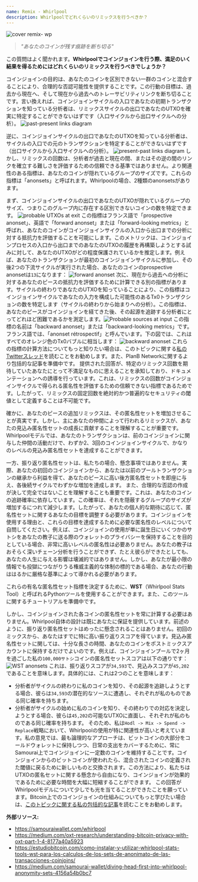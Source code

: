 ```yaml
---
name: Remix - Whirlpool
description: Whirlpoolでどれくらいのリミックスを行うべきか？
---
```

![cover remix- wp](assets/cover.jpeg)

> *"あなたのコインが残す痕跡を断ち切る"*

この質問はよく聞かれます。**Whirlpoolでコインジョインを行う際、満足のいく結果を得るためにはどれくらいのリミックスを行うべきでしょうか？**

コインジョインの目的は、あなたのコインを区別できない一群のコインと混合することにより、合理的な否認可能性を提供することです。この行動の目標は、過去から現在へ、そして現在から過去へのトレーサビリティリンクを断ち切ることです。言い換えれば、コインジョインサイクルの入口であなたの初期トランザクションを知っている分析者は、リミックスサイクルの出口であなたのUTXOを確実に特定することができないはずです（入口サイクルから出口サイクルへの分析）。
![past-present links diagram](assets/en/1.webp)

逆に、コインジョインサイクルの出口であなたのUTXOを知っている分析者は、サイクルの入口での元のトランザクションを特定することができないはずです（出口サイクルから入口サイクルへの分析）。
![present-past links diagram](assets/en/2.webp)
しかし、リミックスの回数は、分析者が過去と現在の間、またはその逆の間のリンクを確立する難しさを評価するための信頼できる基準ではありません。より関連性のある指標は、あなたのコインが隠れているグループのサイズです。これらの指標は「anonsets」と呼ばれます。Whirlpoolの場合、2種類のanonsetsがあります。

まず、コインジョインサイクルの出口であなたのUTXOが隠れているグループのサイズ、つまりこのグループ内に存在する区別できないコインの数を特定できます。
![probable UTXOs at exit](assets/en/3.webp)
この指標はフランス語で「prospective anonset」、英語で「forward anonset」または「forward-looking metrics」と呼ばれ、あなたのコインがコインジョインサイクルの入口から出口までの分析に対する抵抗力を評価することを可能にします。このメトリックは、コインジョインプロセスの入口から出口までのあなたのUTXOの履歴を再構築しようとする試みに対して、あなたのUTXOがどの程度保護されているかを推定します。例えば、あなたのトランザクションが最初のコインジョインサイクルに参加し、その後2つの下流サイクルが実行された場合、あなたのコインのprospective anonsetは`13`になります：
![forward anonset](assets/en/4.webp)
次に、現在から過去への分析に対するあなたのピースの抵抗力を評価するために計算できる別の指標があります。サイクルの終わりであなたのUTXOを知っていることにより、この指標はコインジョインサイクルであなたの入力を構成した可能性のあるTx0トランザクションの数を特定します（サイクルの終わりから始まりへの分析）。この指標は、あなたのピースがコインジョインを経てきた後、その起源を追跡する分析者にとってどれほど困難であるかを測定します。![Probable sources at input](assets/en/5.webp)
この指標の名前は「backward anonset」または「backward-looking metrics」です。フランス語では、「anonset rétrospectif」と呼んでいます。下の図では、これはすべてのオレンジ色のTx0バブルに相当します：
![backward anonset](assets/en/6.webp)
これらの指標の計算方法についてもっと知りたい場合は、このトピックに関する[私のTwitterスレッド](https://twitter.com/Loic_Pandul/status/1550850558147395585?s=20)を読むことをお勧めします。また、PlanB Networkに関するより包括的な記事を準備中です。
提供された回答が、特定のリミックス回数を期待していたあなたにとって不満足なものに思えることを承知しており、ドキュメンテーションへの誘導を行っています。これは、リミックスの回数がコインジョインサイクルで得られる匿名性を評価するための信頼できない指標であるためです。したがって、リミックスの固定回数を絶対的かつ普遍的なセキュリティの閾値として定義することは不可能です。

確かに、あなたのピースの追加リミックスは、その匿名性セットを増加させることが真実です。しかし、主にあなたの仲間によって行われるリミックスが、あなたの見込み匿名性セットの成長に貢献することを理解することが重要です。Whirlpoolモデルでは、あなたのトランザクションは、前のコインジョインに関与した仲間の活動だけで、わずか2、3回のコインジョインサイクルで、かなりのレベルの見込み匿名性セットを達成することができます。

一方、振り返り匿名性セットは、私たちの場合、懸念事項ではありません。実際、あなたの初回のコインジョインから、あなたは以前のプールトランザクションの継承から利益を得て、あなたのピースに高い後方匿名性セットを即座に与え、各後続サイクルでわずかな増加を達成します。
また、合理的な否認の作成が決して完全ではないことを理解することも重要です。これは、あなたのコインの追跡確率に依存しています。この確率は、それを隠蔽するグループのサイズが増加するにつれて減少します。したがって、あなたの個人的な期待に応じて、匿名性セットに関するあなたの目標を調整する必要があります。コインジョインを使用する理由と、これらの目標を達成するために必要な匿名性のレベルについて自問してください。例えば、コインジョインの使用が単に誕生日にいくつかのサトシをあなたの教子に送る際のウォレットのプライバシーを保持することを目的としている場合、非常に高いレベルの匿名性は必要ありません。あなたの教子はおそらく深いチェーン分析を行うことができず、たとえ彼らができたとしても、あなたの人生に与える影響は壊滅的ではありません。しかし、あなたが最小限の情報でも投獄につながりうる権威主義的な体制の標的である場合、あなたの行動ははるかに厳格な基準によって導かれる必要があります。

これらの有名な匿名性セット指標を決定するために、**WST**（Whirlpool Stats Tool）と呼ばれるPythonツールを使用することができます。また、このツールに関するチュートリアルを準備中です。

しかし、コインジョインされた各コインの匿名性セットを常に計算する必要はありません。Whirlpool自体の設計は既にあなたに保証を提供しています。前述のように、振り返り匿名性セットはめったに懸念されることはありません。初回のミックスから、あなたはすでに特に高い振り返りスコアを得ています。見込み匿名性セットに関しては、十分な長さの時間、あなたのコインをポストミックスアカウントに保持するだけでよいのです。例えば、コインジョインプールで2ヶ月を過ごした私の`100,000サトシ`コインの匿名性セットスコアは以下の通りです：
![WST anonsets](assets/en/7.webp)
これは、振り返りスコアが`34,593`で、見込みスコアが`45,202`であることを意味します。具体的には、これは2つのことを意味します：
- 分析者がサイクルの終わりに私のコインを知り、その起源を追跡しようとする場合、彼らは`34,593`の潜在的なソースに遭遇し、それぞれが私のものである同じ確率を持ちます。
- 分析者がサイクルの始めに私のコインを知り、その終わりでの対応を決定しようとする場合、彼らは`45,202`の可能なUTXOに直面し、それぞれが私のものである同じ確率を持ちます。
そのため、私は`Hodl -> Mix -> Spend -> Replace`戦略において、Whirlpoolの使用が特に関連性が高いと考えています。私の意見では、最も論理的なアプローチは、ビットコインの大部分をコールドウォレットに保持しつつ、日常の支出をカバーするために、常にSamourai上でコインジョインに一定数のコインを維持することです。コインジョインからのビットコインが使われたら、混合されたコインの定義された閾値に戻るために新しいものと交換されます。この方法により、私たちはUTXOの匿名セットに関する懸念から自由になり、コインジョインが効果的であるために必要な時間を大幅に短縮することができます。
この回答がWhirlpoolモデルについて少しでも光を当てることができたことを願っています。Bitcoin上でのコインジョインの仕組みについてもっと学びたい場合は、[このトピックに関する私の包括的な記事](https://planb.network/tutorials/privacy/coinjoin-dojo)を読むことをお勧めします。

**外部リソース:**
- https://samouraiwallet.com/whirlpool
- https://medium.com/oxt-research/understanding-bitcoin-privacy-with-oxt-part-1-4-8177a40a5923
- https://estudiobitcoin.com/como-instalar-y-utilizar-whirlpool-stats-tools-wst-para-los-calculos-de-los-sets-de-anonimato-de-las-transacciones-coinjoins/
- https://medium.com/samourai-wallet/diving-head-first-into-whirlpool-anonymity-sets-4156a54b0bc7